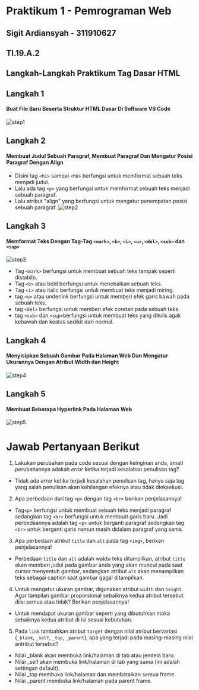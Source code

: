 # Praktikum 1 - Pemrograman Web
## Sigit Ardiansyah - 311910627
## TI.19.A.2

## Langkah-Langkah Praktikum Tag Dasar HTML
## Langkah 1
#### Buat File Baru Beserta Struktur HTML Dasar Di Software VS Code
![step1](https://user-images.githubusercontent.com/56240134/112714721-38c9de80-8f0e-11eb-91c1-65ac5f3178af.png)

## Langkah 2
#### Membuat Judul Sebuah Paragraf, Membuat Paragraf Dan Mengatur Posisi Paragraf Dengan Align
- Disini tag `<h1>` sampai `<h6>` berfungsi untuk memformat sebuah teks menjadi judul.
- Lalu ada tag `<p>` yang berfungsi untuk memformat sebuah teks menjadi sebuah paragraf.
- Lalu atribut "align" yang berfungsi untuk mengatur penempatan posisi sebuah paragraf.
![step2](https://user-images.githubusercontent.com/56240134/112714835-f94fc200-8f0e-11eb-84be-bb38b0be9729.png)

## Langkah 3
#### Memformat Teks Dengan Tag-Tag `<mark>`, `<b>`, `<i>`, `<u>`, `<del>`, `<sub>` dan `<sup>`
![step3](https://user-images.githubusercontent.com/56240134/112715167-6ebc9200-8f11-11eb-8958-cf0b56a00794.png)
- Tag `<mark>` berfungsi untuk membuat sebuah teks tampak seperti distabilo.
- Tag `<b>` atau bold berfungsi untuk menebalkan sebuah teks.
- Tag `<i>` atau italic berfungsi untuk membuat teks menjadi miring.
- tag `<u>` atau underlink berfungsi untuk memberi efek garis bawah pada sebuah teks.
- tag `<del>` berfungsi untuk memberi efek coretan pada sebuah teks.
- tag `<sub>` dan `<sup>`berfungsi untuk membuat teks yang ditulis agak kebawah dan keatas sedikit dari normal.

## Langkah 4
#### Menyisipkan Sebuah Gambar Pada Halaman Web Dan Mengatur Ukurannya Dengan Atribut Width dan Height
![step4](https://user-images.githubusercontent.com/56240134/112715170-70865580-8f11-11eb-8e48-b49fb2530c3c.png)

## Langkah 5
#### Membuat Beberapa Hyperlink Pada Halaman Web
![step5](https://user-images.githubusercontent.com/56240134/112715173-72501900-8f11-11eb-856a-0d798f99db82.png)


# Jawab Pertanyaan Berikut
1. Lakukan perubahan pada code sesuai dengan keinginan anda, amati perubahannya adakah _error_ ketika terjadi kesalahan penulisan tag?
- Tidak ada _error_ ketika terjadi kesalahan penulisan tag, hanya saja tag yang salah penulisan akan kehilangan efeknya atau tidak dieksekusi.


2. Apa perbedaan dari tag `<p>` dengan tag `<br>` berikan penjelasannya!
-  Tag`<p>` berfungsi untuk membuat sebuah teks menjadi paragraf sedangkan tag `<br>` berfungsi untuk membuat garis baru. Jadi perbedaannya adalah tag `<p>` untuk berganti paragraf sedangkan tag `<br>` untuk berganti garis namun masih didalam paragraf yang sama.

3. Apa perbedaan atribut `title` dan `alt` pada tag `<img>`, berikan penjelasannya!
- Perbedaan `title` dan `alt` adalah waktu teks ditampilkan, atribut  `title` akan memberi judul pada gambar anda yang akan muncul pada saat cursor menyentuh gambar, sedangkan atribut `alt` akan menampilkan teks sebagai caption saat gambar gagal ditampilkan.

4. Untuk mengatur ukuran gambar, digunakan atribut `width` dan `height`. Agar tampilan gambar proporsional sebaiknya kedua atribut tersebut diisi semua atau tidak? Berikan penjelasannya!
- Untuk mendapat ukuran gambar seperti yang dibutuhkan maka sebaiknya kedua atribut di isi sesuai kebutuhan.

5. Pada `link` tambahkan atribut `target` dengan nilai atribut bervariasi (`_blank`, `_self`, `_top`, `_parent`), apa yang terjadi pada masing-masing nilai antribut tersebut?
- Nilai _blank akan membuka link/halaman di tab atau jendela baru.
- Nilai _self akan membuka link/halaman di tab yang sama (ini adalah settingan default).
- Nilai _top membuka link/halaman dan membatalkan semua frame.
- Nilai _parent membuka link/halaman pada parent frame.
